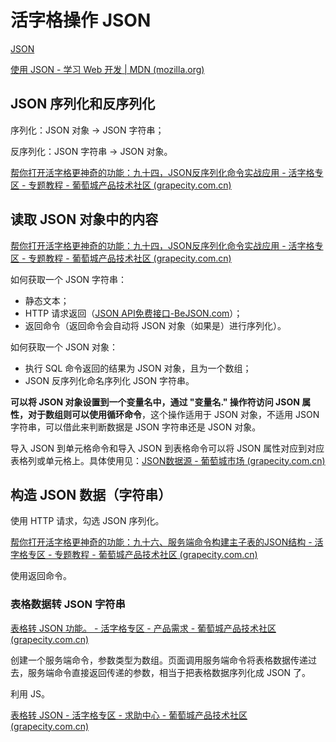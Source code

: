 # 活字格操作 JSON

[JSON](https://www.json.org/json-zh.html)

[使用 JSON - 学习 Web 开发 | MDN (mozilla.org)](https://developer.mozilla.org/zh-CN/docs/Learn/JavaScript/Objects/JSON)



## JSON 序列化和反序列化

序列化：JSON 对象 -> JSON 字符串；

反序列化：JSON 字符串 -> JSON 对象。

[帮你打开活字格更神奇的功能：九十四，JSON反序列化命令实战应用 - 活字格专区 - 专题教程 - 葡萄城产品技术社区 (grapecity.com.cn)](https://gcdn.grapecity.com.cn/forum.php?mod=viewthread&tid=92688&highlight=json)



## 读取 JSON 对象中的内容

[帮你打开活字格更神奇的功能：九十四，JSON反序列化命令实战应用 - 活字格专区 - 专题教程 - 葡萄城产品技术社区 (grapecity.com.cn)](https://gcdn.grapecity.com.cn/forum.php?mod=viewthread&tid=92688&highlight=json)

如何获取一个 JSON 字符串：

- 静态文本；
- HTTP 请求返回（[JSON API免费接口-BeJSON.com](https://www.bejson.com/knownjson/webInterface/)）；
- 返回命令（返回命令会自动将 JSON 对象（如果是）进行序列化）。

如何获取一个 JSON 对象：

- 执行 SQL 命令返回的结果为 JSON 对象，且为一个数组；
- JSON 反序列化命名序列化 JSON 字符串。

**可以将 JSON 对象设置到一个变量名中，通过 "变量名." 操作符访问 JSON 属性，对于数组则可以使用循环命令**，这个操作适用于 JSON 对象，不适用 JSON 字符串，可以借此来判断数据是 JSON 字符串还是 JSON 对象。



导入 JSON 到单元格命令和导入 JSON 到表格命令可以将 JSON 属性对应到对应表格列或单元格上。具体使用见：[JSON数据源 - 葡萄城市场 (grapecity.com.cn)](https://marketplace.grapecity.com.cn/ApplicationDetails?productID=SP2104270001&productDetailID=D2206270021&tabName=Tabs_detail)

## 构造 JSON 数据（字符串）

使用 HTTP 请求，勾选 JSON 序列化。

[帮你打开活字格更神奇的功能：九十六、服务端命令构建主子表的JSON结构 - 活字格专区 - 专题教程 - 葡萄城产品技术社区 (grapecity.com.cn)](https://gcdn.grapecity.com.cn/forum.php?mod=viewthread&tid=133536&highlight=json)

使用返回命令。



### 表格数据转 JSON 字符串

[表格转 JSON 功能。 - 活字格专区 - 产品需求 - 葡萄城产品技术社区 (grapecity.com.cn)](https://gcdn.grapecity.com.cn/forum.php?mod=viewthread&tid=96382)

创建一个服务端命令，参数类型为数组。页面调用服务端命令将表格数据传递过去，服务端命令直接返回传递的参数，相当于把表格数据序列化成 JSON 了。



利用 JS。

[表格转 JSON - 活字格专区 - 求助中心 - 葡萄城产品技术社区 (grapecity.com.cn)](https://gcdn.grapecity.com.cn/showtopic-141258-1-1.html)



